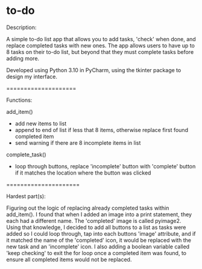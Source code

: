 # to-do

Description:

A simple to-do list app that allows you to add tasks, 
'check' when done, and replace completed tasks with new ones.
The app allows users to have up to 8 tasks on their to-do list, 
but beyond that they must complete tasks before adding more.

Developed using Python 3.10 in PyCharm, 
using the tkinter package to design my interface. 

====================

Functions:

add_item()
  - add new items to list
  - append to end of list if less that 8 items, otherwise 
    replace first found completed item
  - send warning if there are 8 incomplete items in list
  
complete_task()
  - loop through buttons, replace 'incomplete' button with 'complete' button 
    if it matches the location where the button was clicked
    
=====================

Hardest part(s):

Figuring out the logic of replacing already completed tasks within add_item().
I found that when I added an image into a print statement, they each had a different 
name. The 'completed' image is called pyimage2. Using that knowledge, I decided to add 
all buttons to a list as tasks were added so I could loop through, tap into each buttons 
'image' attribute, and if it matched the name of the 'completed' icon, it would be replaced 
with the new task and an 'incomplete' icon. I also adding a boolean variable called 'keep 
checking' to exit the for loop once a completed item was found, to ensure all completed items would 
not be replaced.


